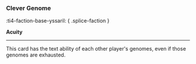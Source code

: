 ### **Clever Genome**
:ti4-faction-base-yssaril:
{ .splice-faction }

**Acuity**

---

This card has the text ability of each other player's genomes, even if those genomes are exhausted.
